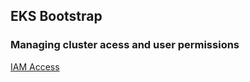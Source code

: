 ## EKS Bootstrap

### Managing cluster acess and user permissions

[IAM Access](https://docs.aws.amazon.com/eks/latest/userguide/add-user-role.html)